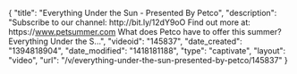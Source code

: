 {
    "title": "Everything Under the Sun - Presented By Petco",
    "description": "Subscribe to our channel: http:\/\/bit.ly\/12dY9oO Find out more at: https:\/\/www.petsummer.com What does Petco have to offer this summer? Everything Under the S...",
    "videoid": "145837",
    "date_created": "1394818904",
    "date_modified": "1418181188",
    "type": "captivate",
    "layout": "video",
    "url": "\/v\/everything-under-the-sun-presented-by-petco\/145837"
}